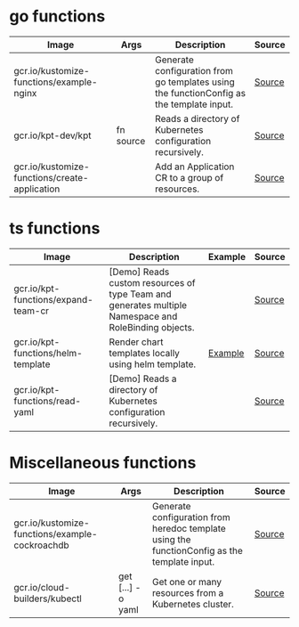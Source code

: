 # go functions

| Image | Args | Description | Source |
| ----- | ---- | ----------- | ------ |
| gcr.io/kustomize-functions/example-nginx | | Generate configuration from go templates using the functionConfig as the template input. | [Source](https://github.com/kubernetes-sigs/kustomize/blob/master/functions/examples/template-go-nginx/image/main.go)
| gcr.io/kpt-dev/kpt | fn source | Reads a directory of Kubernetes configuration recursively. | [Source](https://github.com/kubernetes-sigs/kustomize/blob/master/cmd/config/internal/commands/source.go)
| gcr.io/kustomize-functions/create-application | | Add an Application CR to a group of resources. | [Source](https://github.com/kubernetes-sigs/kustomize/blob/master/functions/examples/application-cr/image/main.go)

# ts functions

| Image | Description | Example | Source |
| ----- | ----------- | ------- | ------ |
| gcr.io/kpt-functions/expand-team-cr |  [Demo] Reads custom resources of type Team and generates multiple Namespace and RoleBinding objects.  | | [Source](https://github.com/GoogleContainerTools/kpt-functions-sdk/blob/master/ts/demo-functions/src/expand_team_cr.ts)
| gcr.io/kpt-functions/helm-template | Render chart templates locally using helm template. | [Example](https://github.com/GoogleContainerTools/kpt-functions-catalog/tree/master/examples/helm-template/) | [Source](https://github.com/GoogleContainerTools/kpt-functions-catalog/blob/master/functions/ts/src/helm_template.ts)
| gcr.io/kpt-functions/read-yaml | [Demo] Reads a directory of Kubernetes configuration recursively. | | [Source](https://github.com/GoogleContainerTools/kpt-functions-sdk/blob/master/ts/demo-functions/src/read_yaml.ts)

# Miscellaneous functions

| Image | Args | Description | Source |
| ----- | ---- | ----------- | ------ |
| gcr.io/kustomize-functions/example-cockroachdb | | Generate configuration from heredoc template using the functionConfig as the template input. | [Source](https://github.com/kubernetes-sigs/kustomize/blob/master/functions/examples/template-heredoc-cockroachdb/image/cockroachdb-template.sh)
| gcr.io/cloud-builders/kubectl | get [...] -o yaml | Get one or many resources from a Kubernetes cluster. | [Source](https://github.com/GoogleCloudPlatform/cloud-builders/blob/master/kubectl/Dockerfile)